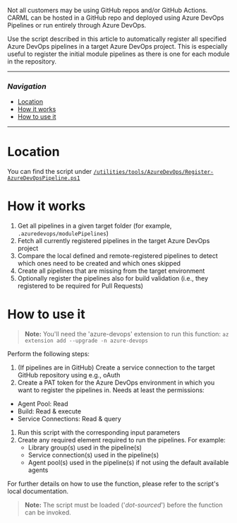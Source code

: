 Not all customers may be using GitHub repos and/or GitHub Actions. CARML can be hosted in a GitHub repo and deployed using Azure DevOps Pipelines or run entirely through Azure DevOps.

Use the script described in this article to automatically register all specified Azure DevOps pipelines in a target Azure DevOps project. This is especially useful to register the initial module pipelines as there is one for each module in the repository.

---

### _Navigation_

- [Location](#location)
- [How it works](#how-it-works)
- [How to use it](#how-to-use-it)

---
# Location

You can find the script under [`/utilities/tools/AzureDevOps/Register-AzureDevOpsPipeline.ps1`](https://github.com/Azure/ResourceModules/blob/main/utilities/tools//AzureDevOps/Register-AzureDevOpsPipeline.ps1)

# How it works

1. Get all pipelines in a given target folder (for example, `.azuredevops/modulePipelines`)
1. Fetch all currently registered pipelines in the target Azure DevOps project
1. Compare the local defined and remote-registered pipelines to detect which ones need to be created and which ones skipped
1. Create all pipelines that are missing from the target environment
1. Optionally register the pipelines also for build validation (i.e., they registered to be required for Pull Requests)

# How to use it

> **Note:** You'll need the 'azure-devops' extension to run this function: `az extension add --upgrade -n azure-devops`

Perform the following steps:
1. (If pipelines are in GitHub) Create a service connection to the target GitHub repository using e.g., oAuth
1. Create a PAT token for the Azure DevOps environment in which you want to register the pipelines in. Needs at least the permissions:
  - Agent Pool:           Read
  - Build:                Read & execute
  - Service Connections:  Read & query
1. Run this script with the corresponding input parameters
1. Create any required element required to run the pipelines. For example:
   - Library group(s) used in the pipeline(s)
   - Service connection(s) used in the pipeline(s)
   - Agent pool(s) used in the pipeline(s) if not using the default available agents

For further details on how to use the function, please refer to the script's local documentation.
> **Note:** The script must be loaded ('*dot-sourced*') before the function can be invoked.
